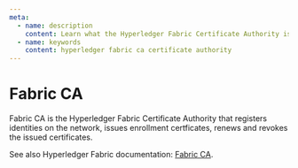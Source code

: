 ```yaml
---
meta:
  - name: description
    content: Learn what the Hyperledger Fabric Certificate Authority is.
  - name: keywords
    content: hyperledger fabric ca certificate authority
---
```


# Fabric CA

Fabric CA is the Hyperledger Fabric Certificate Authority that registers identities on the network, issues enrollment certficates, renews and revokes the issued certificates.

See also Hyperledger Fabric documentation: [Fabric CA](https://hyperledger-fabric-ca.readthedocs.io/en/latest/users-guide.html).
